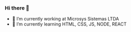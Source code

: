 ### Hi there 👋


- 🔭 I’m currently working at Microsys Sistemas LTDA
- 🌱 I’m currently learning HTML, CSS, JS, NODE, REACT


